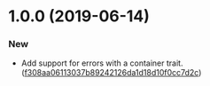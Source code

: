 # 1.0.0 (2019-06-14)


### New

* Add support for errors with a container trait. ([f308aa06113037b89242126da1d18d10f0cc7d2c](https://github.com/puppetlabs/errawr-gen/commit/f308aa06113037b89242126da1d18d10f0cc7d2c))
